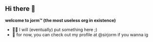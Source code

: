 ## Hi there 👋

**welcome to jorm™ (the most useless org in existence)**  
- 👩‍💻 I will (eventually) put something here ;)
- 🗿 for now, you can check out my profile at @sirjorm if you wanna ig
